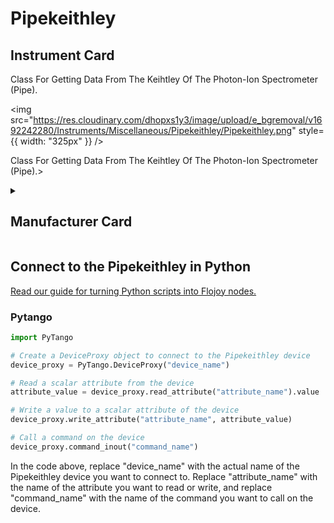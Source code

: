 
# Pipekeithley

## Instrument Card

<div className="flex">

<div>

Class For Getting Data From The Keihtley Of The Photon-Ion Spectrometer (Pipe).

</div>

<img src="https://res.cloudinary.com/dhopxs1y3/image/upload/e_bgremoval/v1692242280/Instruments/Miscellaneous/Pipekeithley/Pipekeithley.png" style={{ width: "325px" }} />

</div>

Class For Getting Data From The Keihtley Of The Photon-Ion Spectrometer (Pipe).>

<details>
<summary><h2>Manufacturer Card</h2></summary>

<img src="https://res.cloudinary.com/dhopxs1y3/image/upload/v1692126010/Instruments/Vendor%20Logos/Keithley.png" style={{ width: "100%", objectFit: "cover" }} />

Keithley Instruments is a measurement and instrument company headquartered in Solon, Ohio, that develops, manufactures, markets, and sells data acquisition products, as well as complete systems for high-volume production and assembly testing. <a href="https://www.tek.com/en">Website</a>.

<ul>
  <li>Headquarters: Cleveland, Ohio, United States</li>
  <li>Yearly Revenue (millions, USD): 110.6</li>
</ul>
</details>

## Connect to the Pipekeithley in Python

[Read our guide for turning Python scripts into Flojoy nodes.](https://docs.flojoy.ai/custom-nodes/creating-custom-node/)

### Pytango

```python
import PyTango

# Create a DeviceProxy object to connect to the Pipekeithley device
device_proxy = PyTango.DeviceProxy("device_name")

# Read a scalar attribute from the device
attribute_value = device_proxy.read_attribute("attribute_name").value

# Write a value to a scalar attribute of the device
device_proxy.write_attribute("attribute_name", attribute_value)

# Call a command on the device
device_proxy.command_inout("command_name")
```

In the code above, replace "device_name" with the actual name of the Pipekeithley device you want to connect to. Replace "attribute_name" with the name of the attribute you want to read or write, and replace "command_name" with the name of the command you want to call on the device.


